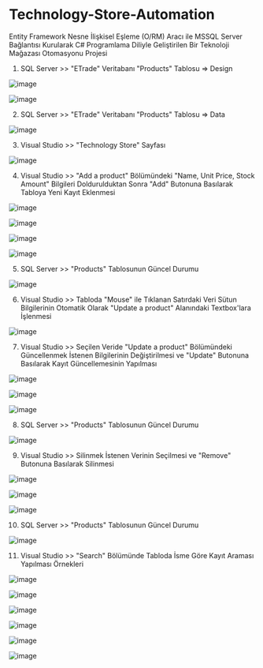 # Technology-Store-Automation
Entity Framework Nesne İlişkisel Eşleme (O/RM) Aracı ile MSSQL Server Bağlantısı Kurularak C# Programlama Diliyle Geliştirilen Bir Teknoloji Mağazası Otomasyonu Projesi

1. SQL Server >> "ETrade" Veritabanı "Products" Tablosu => Design

![image](https://github.com/aliylmztr/Technology-Store-Automation/assets/123991935/ff1dbbdf-7b33-4f41-a49c-67bc9752d7e7)

![image](https://github.com/aliylmztr/Technology-Store-Automation/assets/123991935/7bc0587a-d9ae-42f7-9978-636f6339e8cd)

2. SQL Server >> "ETrade" Veritabanı "Products" Tablosu => Data

![image](https://github.com/aliylmztr/Technology-Store-Automation/assets/123991935/b53d79e9-a620-4754-bb54-4578a3896fe5)

3. Visual Studio >> "Technology Store" Sayfası

![image](https://github.com/aliylmztr/Technology-Store-Automation/assets/123991935/eb481e69-01fa-4a12-a01c-c8eca93877e6)

4. Visual Studio >> "Add a product" Bölümündeki "Name, Unit Price, Stock Amount" Bilgileri Doldurulduktan Sonra "Add" Butonuna Basılarak Tabloya Yeni Kayıt Eklenmesi

![image](https://github.com/aliylmztr/Technology-Store-Automation/assets/123991935/9288f0a1-ba7c-461a-a873-7715d1c4ff8a)

![image](https://github.com/aliylmztr/Technology-Store-Automation/assets/123991935/c396b336-75a2-44c0-91c3-310e7424c5b8)

![image](https://github.com/aliylmztr/Technology-Store-Automation/assets/123991935/d3affba1-d705-4b2f-958b-69331866270c)

![image](https://github.com/aliylmztr/Technology-Store-Automation/assets/123991935/0ff36cb6-7748-4c63-93da-edf5c847808f)

5. SQL Server >> "Products" Tablosunun Güncel Durumu

![image](https://github.com/aliylmztr/Technology-Store-Automation/assets/123991935/d053a02f-31ec-4b31-9c4e-aa7eaa3c15cc)

6. Visual Studio >> Tabloda "Mouse" ile Tıklanan Satırdaki Veri Sütun Bilgilerinin Otomatik Olarak "Update a product" Alanındaki Textbox'lara İşlenmesi

![image](https://github.com/aliylmztr/Technology-Store-Automation/assets/123991935/1f726d95-e4c0-4166-81f5-c36e1d1fd838)

7. Visual Studio >> Seçilen Veride "Update a product" Bölümündeki Güncellenmek İstenen Bilgilerinin Değiştirilmesi ve "Update" Butonuna Basılarak Kayıt Güncellemesinin Yapılması

![image](https://github.com/aliylmztr/Technology-Store-Automation/assets/123991935/6407c016-b97e-4791-bf59-30df339d41e2)

![image](https://github.com/aliylmztr/Technology-Store-Automation/assets/123991935/f64c8d83-0e0c-4906-92e6-d91c374669b7)

![image](https://github.com/aliylmztr/Technology-Store-Automation/assets/123991935/7c312685-07a6-44de-8677-f6d722d950aa)

8. SQL Server >> "Products" Tablosunun Güncel Durumu

![image](https://github.com/aliylmztr/Technology-Store-Automation/assets/123991935/20989489-8e93-4b0f-8baa-740f739cd37e)

9. Visual Studio >> Silinmek İstenen Verinin Seçilmesi ve "Remove" Butonuna Basılarak Silinmesi

![image](https://github.com/aliylmztr/Technology-Store-Automation/assets/123991935/d05e4cd8-ddd8-42ef-a8fc-070cce587522)

![image](https://github.com/aliylmztr/Technology-Store-Automation/assets/123991935/f234ca7b-83e5-48ca-aa42-f19e55cc3d36)

![image](https://github.com/aliylmztr/Technology-Store-Automation/assets/123991935/dc4e0035-4e44-49b9-b22e-88d4fc262155)

10. SQL Server >> "Products" Tablosunun Güncel Durumu

![image](https://github.com/aliylmztr/Technology-Store-Automation/assets/123991935/c6fd785f-1b50-4583-bd9f-8fd70a600333)

11. Visual Studio >> "Search" Bölümünde Tabloda İsme Göre Kayıt Araması Yapılması Örnekleri

![image](https://github.com/aliylmztr/Technology-Store-Automation/assets/123991935/2c4b366d-b27e-4805-9daf-cbf226ec1e90)

![image](https://github.com/aliylmztr/Technology-Store-Automation/assets/123991935/52b621bc-8a03-40f8-aa0a-29282f88d347)

![image](https://github.com/aliylmztr/Technology-Store-Automation/assets/123991935/89f97e01-7858-4cf2-96a7-d76e52baa2a0)

![image](https://github.com/aliylmztr/Technology-Store-Automation/assets/123991935/ada78ad6-16dd-477e-b31a-eadbe374799c)

![image](https://github.com/aliylmztr/Technology-Store-Automation/assets/123991935/6afe34a4-70cb-4006-89a5-044e0bc1c99a)

![image](https://github.com/aliylmztr/Technology-Store-Automation/assets/123991935/345b7f78-6cd9-427a-a450-494398bd9468)

